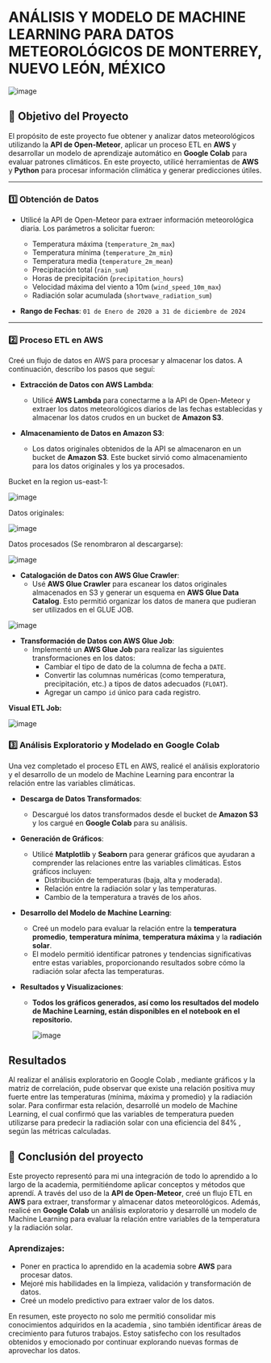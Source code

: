 # **ANÁLISIS Y MODELO DE MACHINE LEARNING PARA DATOS METEOROLÓGICOS DE MONTERREY, NUEVO LEÓN, MÉXICO**
![image](https://github.com/user-attachments/assets/daf12ebd-0454-4c24-b8cc-c7e1cffb6e65)

## 📌 Objetivo del Proyecto

El propósito de este proyecto fue obtener y analizar datos meteorológicos utilizando la **API de Open-Meteor**, aplicar un proceso ETL en **AWS** y desarrollar un modelo de aprendizaje automático en **Google Colab** para evaluar patrones climáticos. En este proyecto, utilicé herramientas de **AWS** y **Python** para procesar información climática y generar predicciones útiles.

---

### 1️⃣ Obtención de Datos

- Utilicé la API de Open-Meteor para extraer información meteorológica diaria. Los parámetros a solicitar fueron:
  - Temperatura máxima (`temperature_2m_max`)
  - Temperatura mínima (`temperature_2m_min`)
  - Temperatura media (`temperature_2m_mean`)
  - Precipitación total (`rain_sum`)
  - Horas de precipitación (`precipitation_hours`)
  - Velocidad máxima del viento a 10m (`wind_speed_10m_max`)
  - Radiación solar acumulada (`shortwave_radiation_sum`)

- **Rango de Fechas**: `01 de Enero de 2020 a 31 de diciembre de 2024`

---

### 2️⃣ Proceso ETL en AWS

Creé un flujo de datos en AWS para procesar y almacenar los datos. A continuación, describo los pasos que seguí:

- **Extracción de Datos con AWS Lambda**:
  - Utilicé **AWS Lambda** para conectarme a la API de Open-Meteor y extraer los datos meteorológicos diarios de las fechas establecidas y almacenar los datos crudos en un bucket de **Amazon S3**.

- **Almacenamiento de Datos en Amazon S3**:
  - Los datos originales obtenidos de la API se almacenaron en un bucket de **Amazon S3**. Este bucket sirvió como almacenamiento para los datos originales y los ya procesados.

Bucket en la region us-east-1:

![image](https://github.com/user-attachments/assets/87ff4ac5-1d3f-4346-bf4b-4531596ee9e3)

Datos originales:

![image](https://github.com/user-attachments/assets/095c2823-cc5d-4c1c-83e9-b86e3b8800df)

Datos procesados (Se renombraron al descargarse):

![image](https://github.com/user-attachments/assets/4013b13e-f415-495d-b44c-17d25361d632)


- **Catalogación de Datos con AWS Glue Crawler**:
  - Usé **AWS Glue Crawler** para escanear los datos originales almacenados en S3 y generar un esquema en **AWS Glue Data Catalog**. Esto permitió organizar los datos de manera que pudieran ser utilizados en el GLUE JOB.

![image](https://github.com/user-attachments/assets/59662723-52b0-49c8-ad7f-786256d0f787)


- **Transformación de Datos con AWS Glue Job**:
  - Implementé un **AWS Glue Job** para realizar las siguientes transformaciones en los datos:
    - Cambiar el tipo de dato de la columna de fecha a `DATE`.
    - Convertir las columnas numéricas (como temperatura, precipitación, etc.) a tipos de datos adecuados (`FLOAT`).
    - Agregar un campo `id` único para cada registro.

**Visual ETL Job:**

![image](https://github.com/user-attachments/assets/8f92135f-94fb-4b4c-a353-70efb4d71d3f)

### 3️⃣ Análisis Exploratorio y Modelado en Google Colab

Una vez completado el proceso ETL en AWS, realicé el análisis exploratorio y el desarrollo de un modelo de Machine Learning para encontrar la relación entre las variables climáticas.

- **Descarga de Datos Transformados**:
  - Descargué los datos transformados desde el bucket de **Amazon S3** y los cargué en **Google Colab** para su análisis.

- **Generación de Gráficos**:
  - Utilicé **Matplotlib** y **Seaborn** para generar gráficos que ayudaran a comprender las relaciones entre las variables climáticas. Estos gráficos incluyen:
    - Distribución de temperaturas (baja, alta y moderada).
    - Relación entre la radiación solar y las temperaturas.
    - Cambio de la temperatura a través de los años.

- **Desarrollo del Modelo de Machine Learning**:
  - Creé un modelo para evaluar la relación entre la **temperatura promedio**, **temperatura mínima**, **temperatura máxima** y la **radiación solar**.
  - El modelo permitió identificar patrones y tendencias significativas entre estas variables, proporcionando resultados sobre cómo la radiación solar afecta las temperaturas.

- **Resultados y Visualizaciones**:
  - **Todos los gráficos generados, así como los resultados del modelo de Machine Learning, están disponibles en el notebook en el repositorio.**
    
    ![image](https://github.com/user-attachments/assets/77e32d8e-3be4-43b7-a81e-d4e0c1dada99)


## Resultados

Al realizar el análisis exploratorio en Google Colab , mediante gráficos y la matriz de correlación, pude observar que existe una relación positiva muy fuerte entre las temperaturas (mínima, máxima y promedio) y la radiación solar.
Para confirmar esta relación, desarrollé un modelo de Machine Learning, el cual confirmó que las variables de temperatura pueden utilizarse para predecir la radiación solar con una eficiencia del 84% , según las métricas calculadas. 

## 📝 Conclusión del proyecto

Este proyecto representó para mi una integración de todo lo aprendido a lo largo de la academia, permitiéndome aplicar conceptos y métodos que aprendí. A través del uso de la **API de Open-Meteor**, creé un flujo ETL en **AWS** para extraer, transformar y almacenar datos meteorológicos. Además, realicé en **Google Colab** un análisis exploratorio y desarrollé un modelo de Machine Learning para evaluar la relación entre variables de la temperatura y la radiación solar.

### Aprendizajes:
- Poner en practica lo aprendido en la academia sobre **AWS** para procesar datos.
- Mejoré mis habilidades en la limpieza, validación y transformación de datos.
- Creé un modelo predictivo para extraer valor de los datos.

En resumen, este proyecto no solo me permitió consolidar mis conocimientos adquiridos en la academia , sino también identificar áreas de crecimiento para futuros trabajos. Estoy satisfecho con los resultados obtenidos y emocionado por continuar explorando nuevas formas de aprovechar los datos.
